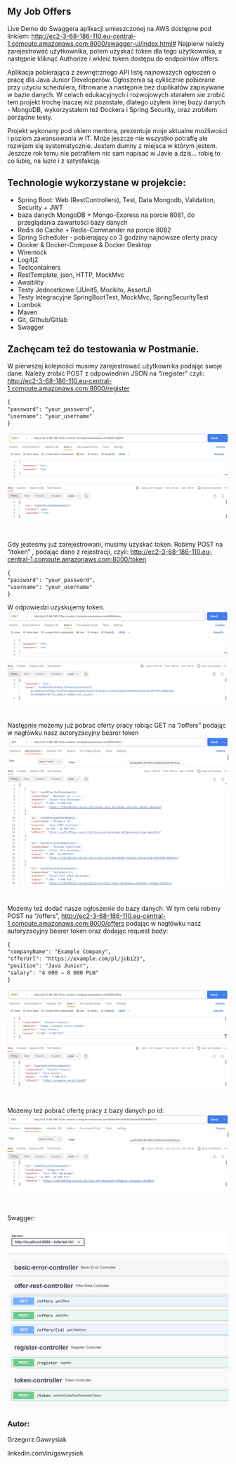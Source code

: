## My Job Offers

Live Demo do Swaggera aplikacji umieszczonej na AWS dostępne pod linkiem:
http://ec2-3-68-186-110.eu-central-1.compute.amazonaws.com:8000/swagger-ui/index.html#
Najpierw należy zarejestrować użytkownika, potem uzyskać token dla tego użytkownika, a następnie kliknąć Authorize i wkleić token dostępu do endpointów offers.


Aplikacja pobierająca z zewnętrznego API listę najnowszych ogłoszeń o pracę dla Java Junior Developerów.
Ogłoszenia są cyklicznie pobierane przy użyciu schedulera, filtrowane a następnie bez duplikatów zapisywane w bazie danych.
W celach edukacyjnych i rozwojowych starałem sie zrobić tem projekt trochę inaczej niż pozostałe, dlatego użyłem innej bazy danych - MongoDB, wykorzystałem też Dockera i Spring Security, oraz zrobiłem porządne testy. 

Projekt wykonany pod okiem mentora, prezentuje moje aktualne możliwości i poziom zawansowania w IT. Może jeszcze nie wszystko potrafię ale rozwijam się systematycznie.
Jestem dumny z miejsca w którym jestem. Jeszcze rok temu nie potrafiłem nic sam napisać w Javie a dziś... robię to co lubię, na luzie i z satysfakcją. 


## Technologie wykorzystane w projekcie:

- Spring Boot: Web (RestControllers), Test, Data Mongodb, Validation, Security + JWT
- baza danych MongoDB + Mongo-Express na porcie 8081, do przeglądania zawartości bazy danych
- Redis do Cache + Redis-Commander na porcie 8082
- Spring Scheduler - pobierający co 3 godziny najnowsze oferty pracy
- Docker & Docker-Compose & Docker Desktop
- Wiremock
- Log4j2
- Testcontainers
- RestTemplate, json, HTTP, MockMvc
- Awaitility
- Testy Jednostkowe (JUnit5, Mockito, AssertJ)
- Testy Integracyjne SpringBootTest, MockMvc, SpringSecurityTest
- Lombok
- Maven
- Git, Github/Gitlab
- Swagger


## Zachęcam też do testowania w Postmanie.

W pierwszej kolejności musimy zarejestrować użytkownika podając swoje dane. Należy zrobić  POST z odpowiednim JSON  na “/register” czyli:
http://ec2-3-68-186-110.eu-central-1.compute.amazonaws.com:8000/register
````
{
"password": "your_password",
"username": "your_username"
}
````
![register](architecture/postman/postregister.png)

#
Gdy jesteśmy już zarejestrowani, musimy uzyskać token. Robimy POST na “/token” , podając dane z rejestracji, czyli: http://ec2-3-68-186-110.eu-central-1.compute.amazonaws.com:8000/token
````
{
"password": "your_password",
"username": "your_username"
}
````
W odpowiedzi uzyskujemy token.
![token](architecture/postman/posttoken.png)
#
Następnie możemy już pobrać oferty pracy robiąc GET na “/offers” podając w nagłówku nasz autoryzacyjny bearer token
![get](architecture/postman/getoffers.png)
#
Możemy też dodać nasze ogłoszenie do bazy danych. W tym celu robimy POST na “/offers”,
http://ec2-3-68-186-110.eu-central-1.compute.amazonaws.com:8000/offers  podając w nagłówku nasz autoryzacyjny bearer token oraz dodając request body:
````
{
"companyName": "Example Company",
"offerUrl": "https://example.com/pl/job123",
"position": "Java Junior",
"salary": "4 000 – 8 000 PLN"
}
````
![post](architecture/postman/postoffers.png)
#
Możemy też pobrać ofertę pracy z bazy danych po id:
![get](architecture/postman/getbyid.png)


# 
Swagger:

![Swagger](architecture/swagger.png)



### Autor: 
Grzegorz Gawrysiak 

linkedin.com/in/gawrysiak